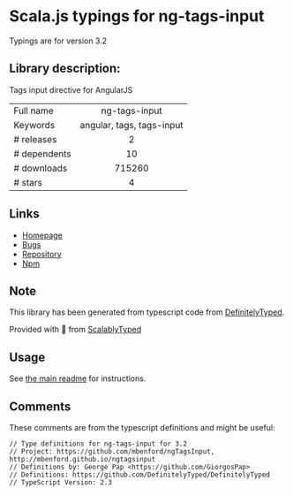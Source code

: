 
# Scala.js typings for ng-tags-input

Typings are for version 3.2

## Library description:
Tags input directive for AngularJS

|                    |                 |
| ------------------ | :-------------: |
| Full name          | ng-tags-input |
| Keywords           | angular, tags, tags-input |
| # releases         | 2 |
| # dependents       | 10 |
| # downloads        | 715260 |
| # stars            | 4 |

## Links
- [Homepage](http://mbenford.github.io/ngTagsInput)
- [Bugs](https://github.com/mbenford/ngTagsInput/issues)
- [Repository](https://github.com/mbenford/ngTagsInput)
- [Npm](https://www.npmjs.com/package/ng-tags-input)
    


## Note
This library has been generated from typescript code from [DefinitelyTyped](https://definitelytyped.org).

Provided with :purple_heart: from [ScalablyTyped](https://github.com/oyvindberg/ScalablyTyped)

## Usage
See [the main readme](../../readme.md) for instructions.

## Comments

These comments are from the typescript definitions and might be useful:
```
// Type definitions for ng-tags-input for 3.2
// Project: https://github.com/mbenford/ngTagsInput, http://mbenford.github.io/ngtagsinput
// Definitions by: George Pap <https://github.com/GiorgosPap>
// Definitions: https://github.com/DefinitelyTyped/DefinitelyTyped
// TypeScript Version: 2.3

```

